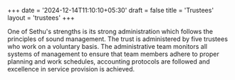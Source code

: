+++
date = '2024-12-14T11:10:10+05:30'
draft = false
title = 'Trustees'
layout = 'trustees'
+++

One of Sethu's strengths is its strong administration which follows the principles of sound management. The trust is administered by five trustees who work on a voluntary basis. The administrative team monitors all systems of management to ensure that team members adhere to proper planning and work schedules, accounting protocols are followed and excellence in service provision is achieved.
